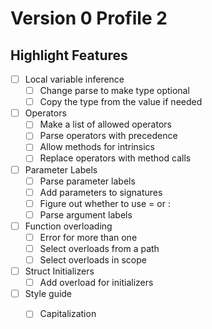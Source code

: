 # Version 0 Profile 2

## Highlight Features

- [ ] Local variable inference
    - [ ] Change parse to make type optional
    - [ ] Copy the type from the value if needed
- [ ] Operators
    - [ ] Make a list of allowed operators
    - [ ] Parse operators with precedence
    - [ ] Allow methods for intrinsics
    - [ ] Replace operators with method calls
- [ ] Parameter Labels
    - [ ] Parse parameter labels
    - [ ] Add parameters to signatures
    - [ ] Figure out whether to use = or :
    - [ ] Parse argument labels
- [ ] Function overloading
    - [ ] Error for more than one
    - [ ] Select overloads from a path
    - [ ] Select overloads in scope
- [ ] Struct Initializers
    - [ ] Add overload for initializers
- [ ] Style guide
    - [ ] Capitalization


